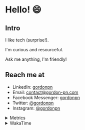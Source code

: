 # Hello! 😄

## Intro

I like tech (surprise!).

I'm curious and resourceful.

Ask me anything, I'm friendly!

## Reach me at

- LinkedIn: [gordonpn](https://www.linkedin.com/in/gordonpn/)
- Email: [contact@gordon-pn.com](mailto:contact@gordon-pn.com)
- Facebook Messenger: [gordonpn](https://www.messenger.com/t/Gordonpn)
- Twitter: [@gordonpn](https://twitter.com/Gordonpn)
- Instagram: [@gordonpn](https://www.instagram.com/gordonpn/)

<details>
  <summary>Metrics</summary>

  <img align="center" src="https://github.com/gordonpn/gordonpn/blob/master/github-metrics.svg" alt="GitHub Metrics">

</details>

<details>
  <summary>WakaTime</summary>

  <!--START_SECTION:waka-->
📊 **This Week I Spent My Time On** 

```text
💬 Programming Languages: 
Java                     4 hrs 20 mins       ████████████████████░░░░░   78.92 % 
Brazil Dependency Config 29 mins             ██░░░░░░░░░░░░░░░░░░░░░░░   08.87 % 
TypeScript               15 mins             █░░░░░░░░░░░░░░░░░░░░░░░░   04.63 % 
INI                      15 mins             █░░░░░░░░░░░░░░░░░░░░░░░░   04.58 % 
Markdown                 8 mins              █░░░░░░░░░░░░░░░░░░░░░░░░   02.55 % 

🔥 Editors: 
IntelliJ IDEA            5 hrs 29 mins       █████████████████████████   100.00 % 
```


 Last Updated on 28/07/2024 10:19:40 UTC
<!--END_SECTION:waka-->
</details>
